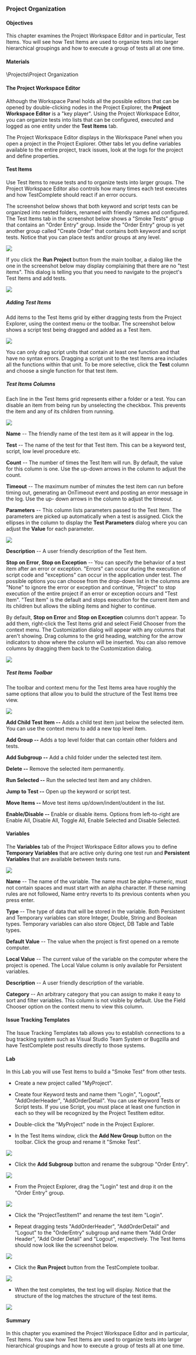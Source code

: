 ### Project Organization

 #### Objectives

This chapter examines the Project Workspace Editor and in particular, Test Items. You will see how Test Items are used to organize tests into larger hierarchical groupings and how to execute a group of tests all at one time.

#### Materials

\\Projects\\Project Organization

#### The Project Workspace Editor

Although the Workspace Panel holds all the possible editors that can be opened by double-clicking nodes in the Project Explorer, the **Project Workspace Editor** is a \"key player\". Using the Project Workspace Editor, you can organize tests into lists that can be configured, executed and logged as one entity under the **Test Items** tab.

The Project Workspace Editor displays in the Workspace Panel when you open a project in the Project Explorer. Other tabs let you define variables available to the entire project, track issues, look at the logs for the project and define properties.

#### Test Items

Use Test Items to reuse tests and to organize tests into larger groups. The Project Workspace Editor also controls how many times each test executes and how TestComplete should react if an error occurs.

The screenshot below shows that both keyword and script tests can be organized into nested folders, renamed with friendly names and configured. The Test Items tab in the screenshot below shows a \"Smoke Tests\" group that contains an \"Order Entry\" group. Inside the \"Order Entry\" group is yet another group called \"Create Order\" that contains both keyword and script tests. Notice that you can place tests and/or groups at any level.

![](../media/image62.png)

If you click the **Run Project** button from the main toolbar, a dialog like the one in the screenshot below may display complaining that there are no \"test items\". This dialog is telling you that you need to navigate to the project\'s Test Items and add tests.

![](../media/image63.png)

##### Adding Test Items

Add items to the Test Items grid by either dragging tests from the Project Explorer, using the context menu or the toolbar. The screenshot below shows a script test being dragged and added as a Test Item.

![](../media/image64.png)

You can only drag script units that contain at least one function and that have no syntax errors. Dragging a script unit to the test Items area includes all the functions within that unit. To be more selective, click the **Test** column and choose a single function for that test item.

##### Test Items Columns

Each line in the Test Items grid represents either a folder or a test. You can disable an item from being run by unselecting the checkbox.
This prevents the item and any of its children from running.

![](../media/image65.png)

**Name** \-- The friendly name of the test item as it will appear in the log.

**Test** \-- The name of the test for that Test Item. This can be a keyword test, script, low level procedure etc.

**Count** \-- The number of times the Test Item will run. By default, the value for this column is one. Use the up-down arrows in the column to adjust the count.

**Timeout** \-- The maximum number of minutes the test item can run before timing out, generating an OnTimeout event and posting an error message in the log. Use the up- down arrows in the column to adjust the timeout.

**Parameters** \-- This column lists parameters passed to the Test Item. The parameters are picked up automatically when a test is assigned. Click the ellipses in the column to display the **Test Parameters** dialog where you can adjust the **Value** for each parameter.

![](../media/image66.png)


**Description** \-- A user friendly description of the Test Item.

**Stop on Error**, **Stop on Exception** \-- You can specify the behavior of a test item after an error or exception. \"Errors\" can occur during the execution of script code and \"exceptions\" can occur in the application under test. The possible options you can choose from the drop-down list in the columns are \"None\" to ignore the error or exception and continue, \"Project\" to stop execution of the entire project if an error or exception occurs and \"Test Item\". \"Test Item\" is the default and stops execution for the current item and its children but allows the sibling items and higher to continue.

By default, **Stop on Error** and **Stop on Exception** columns don\'t appear. To add them, right-click the Test Items grid and select Field Chooser from the context menu. The Customization dialog will appear with any columns that aren\'t showing. Drag columns to the grid heading, watching for the arrow indicators to show where the column will be inserted. You can also remove columns by dragging them back to the Customization dialog.

![](../media/image67.png)

##### Test Items Toolbar

The toolbar and context menu for the Test Items area have roughly the same options that allow you to build the structure of the Test Items tree view.

![](../media/image68.jpeg)

**Add Child Test Item \--** Adds a child test item just below the selected item. You can use the context menu to add a new top level item.

**Add Group \--** Adds a top level folder that can contain other folders and tests.

**Add Subgroup \--** Add a child folder under the selected test item.

**Delete \--** Remove the selected item permanently.

**Run Selected \--** Run the selected test item and any children.

**Jump to Test \--** Open up the keyword or script test.

**Move Items \--** Move test items up/down/indent/outdent in the list.

**Enable/Disable \--** Enable or disable items. Options from left-to-right are Enable All, Disable All, Toggle All, Enable Selected and Disable Selected.

#### Variables

The **Variables** tab of the Project Workspace Editor allows you to define **Temporary Variables** that are active only during one test run and **Persistent Variables** that are available between tests runs.

![](../media/image69.png)

**Name** \-- The name of the variable. The name must be alpha-numeric, must not contain spaces and must start with an alpha character. If these naming rules are not followed, Name entry reverts to its previous contents when you press enter.

**Type** \-- The type of data that will be stored in the variable. Both Persistent and Temporary variables can store Integer, Double, String and Boolean types. Temporary variables can also store Object, DB Table and Table types.

**Default Value** \-- The value when the project is first opened on a remote computer.

**Local Value** \-- The current value of the variable on the computer where the project is opened. The Local Value column is only available for Persistent variables.

**Description** \-- A user friendly description of the variable.

**Category** \-- An arbitrary category that you can assign to make it easy to sort and filter variables. This column is not visible by default. Use the Field Chooser option on the context menu to view this column.

#### Issue Tracking Templates

The Issue Tracking Templates tab allows you to establish connections to a bug tracking system such as Visual Studio Team System or Bugzilla and have TestComplete post results directly to those systems.

#### Lab

In this Lab you will use Test Items to build a \"Smoke Test\" from other tests.

- Create a new project called \"MyProject\".

- Create four Keyword tests and name them \"Login\", \"Logout\", \"AddOrderHeader\", \"AddOrderDetail\". You can use Keyword Tests or Script tests. If you use Script, you must place at least one function in each so they will be recognized by the Project TestItem editor.

- Double-click the \"MyProject\" node in the Project Explorer.

- In the Test Items window, click the **Add New Group** button on the toolbar. Click the group and rename it \"Smoke Test\".

![](../media/image70.png)

- Click the **Add Subgroup** button and rename the subgroup \"Order Entry\".

![](../media/image71.png)

- From the Project Explorer, drag the \"Login\" test and drop it on the \"Order Entry\" group.

![](../media/image72.jpeg)

- Click the \"ProjectTestItem1\" and rename the test item \"Login\".

- Repeat dragging tests \"AddOrderHeader\", \"AddOrderDetail\" and \"Logout\" to the \"OrderEntry\" subgroup and name them \"Add Order Header\", \"Add Order Detail\" and \"Logout\", respectively. The Test Items should now look like the screenshot below.

![](../media/image73.png)

- Click the **Run Project** button from the TestComplete toolbar.

![](../media/image74.png)

- When the test completes, the test log will display. Notice that the structure of the log matches the structure of the test items.

![](../media/image75.png)

#### Summary

In this chapter you examined the Project Workspace Editor and in particular, Test Items. You saw how Test Items are used to organize tests into larger hierarchical groupings and how to execute a group of tests all at one time.

